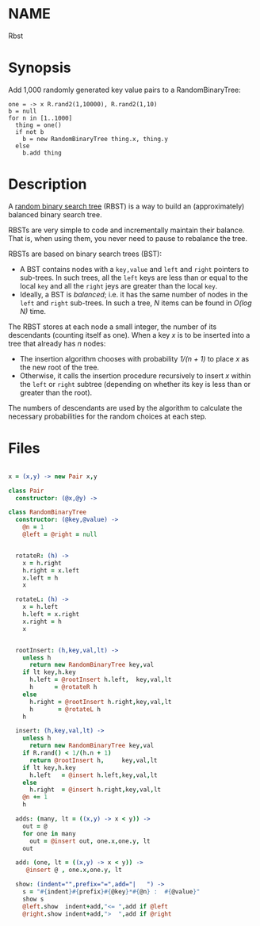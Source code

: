 

NAME
====

Rbst

Synopsis
========

Add 1,000 randomly
generated key value pairs to a RandomBinaryTree:

    one = -> x R.rand2(1,10000), R.rand2(1,10)
    b = null
    for n in [1..1000]
      thing = one()
      if not b
        b = new RandomBinaryTree thing.x, thing.y
      else
        b.add thing

Description
===========

A [random binary search
tree](http://en.wikipedia.org/wiki/Randomized_binary_search_tree)
(RBST) is a way to build an (approximately) balanced binary search
tree.

RBSTs are very simple to code and incrementally maintain their balance.
That is, when using them, you never need to pause to rebalance the tree.

RBSTs are based on binary search trees (BST):

+ A BST  contains nodes with a `key,value` and
`left` and `right` pointers to sub-trees. In such trees, all the
`left` keys are less than or equal to the local `key` and all the
`right` jeys are greater than the local `key`.
+ Ideally, a BST is _balanced_; i.e. it has the same number of nodes
in the `left` and `right` sub-trees. In such a tree, _N_ items can be
found in _O(log N)_ time.

The RBST stores at each node a small integer, the number of
its descendants (counting itself as one). When a key _x_ is to be inserted
into a tree that already has _n_ nodes:

+ The insertion algorithm chooses
with probability _1/(n + 1)_ to place _x_ as the new root of the tree.
+ Otherwise, it calls the insertion procedure recursively to insert _x_
within the `left` or `right` subtree (depending on whether its key is less
than or greater than the root).

The numbers of descendants are used by the algorithm to calculate the
necessary probabilities for the random choices at each step.

Files
=====



```coffeescript

x = (x,y) -> new Pair x,y

class Pair
  constructor: (@x,@y) ->

class RandomBinaryTree
  constructor: (@key,@value) ->
    @n = 1
    @left = @right = null


  rotateR: (h) ->
    x = h.right
    h.right = x.left
    x.left = h
    x

  rotateL: (h) ->
    x = h.left
    h.left = x.right
    x.right = h
    x


  rootInsert: (h,key,val,lt) ->
    unless h
      return new RandomBinaryTree key,val
    if lt key,h.key
      h.left = @rootInsert h.left,  key,val,lt
      h      = @rotateR h
    else
      h.right = @rootInsert h.right,key,val,lt
      h       = @rotateL h
    h

  insert: (h,key,val,lt) ->
    unless h
      return new RandomBinaryTree key,val
    if R.rand() < 1/(h.n + 1)
      return @rootInsert h,     key,val,lt
    if lt key,h.key
      h.left   = @insert h.left,key,val,lt
    else
      h.right  = @insert h.right,key,val,lt
    @n += 1
    h

  adds: (many, lt = ((x,y) -> x < y)) ->
    out = @
    for one in many
      out = @insert out, one.x,one.y, lt
    out

  add: (one, lt = ((x,y) -> x < y)) ->
     @insert @ , one.x,one.y, lt

  show: (indent="",prefix="=",add="|   ") ->
    s = "#{indent}#{prefix}#{@key}*#{@n} :  #{@value}"
    show s
    @left.show  indent+add,"<= ",add if @left
    @right.show indent+add,">  ",add if @right


```
